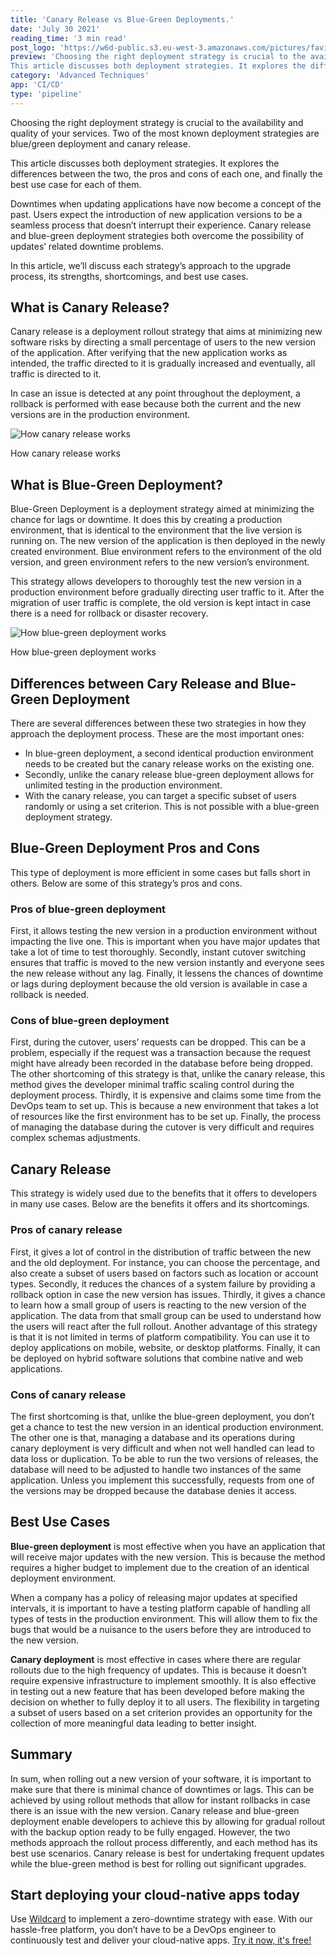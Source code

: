 ```yaml
---
title: 'Canary Release vs Blue-Green Deployments.'
date: 'July 30 2021'
reading_time: '3 min read'
post_logo: 'https://w6d-public.s3.eu-west-3.amazonaws.com/pictures/favicon.png'
preview: 'Choosing the right deployment strategy is crucial to the availability and quality of your services.  Two of the most known deployment strategies are blue/green deployment and canary release.
This article discusses both deployment strategies. It explores the differences between the two, the pros and cons of each one, and finally the best use case for each of them.'
category: 'Advanced Techniques'
app: 'CI/CD'
type: 'pipeline'
---
```


Choosing the right deployment strategy is crucial to the availability and quality of your services. Two of the most known deployment strategies are blue/green deployment and canary release.

This article discusses both deployment strategies. It explores the differences between the two, the pros and cons of each one, and finally the best use case for each of them.

Downtimes when updating applications have now become a concept of the past. Users expect the introduction of new application versions to be a seamless process that doesn’t interrupt their experience. Canary release and blue-green deployment strategies both overcome the possibility of updates’ related downtime problems.

In this article, we’ll discuss each strategy’s approach to the upgrade process, its strengths, shortcomings, and best use cases.

## What is Canary Release?

Canary release is a deployment rollout strategy that aims at minimizing new software risks by directing a small percentage of users to the new version of the application. After verifying that the new application works as intended, the traffic directed to it is gradually increased and eventually, all traffic is directed to it.

In case an issue is detected at any point throughout the deployment, a rollback is performed with ease because both the current and the new versions are in the production environment.

![How canary release works](/canary.png)

How canary release works

## What is **Blue-Green Deployment?**

Blue-Green Deployment is a deployment strategy aimed at minimizing the chance for lags or downtime. It does this by creating a production environment, that is identical to the environment that the live version is running on. The new version of the application is then deployed in the newly created environment. Blue environment refers to the environment of the old version, and green environment refers to the new version’s environment.

This strategy allows developers to thoroughly test the new version in a production environment before gradually directing user traffic to it. After the migration of user traffic is complete, the old version is kept intact in case there is a need for rollback or disaster recovery.

![How blue-green deployment works](/bluegreen.png)

How blue-green deployment works

## Differences between Cary Release and Blue-Green Deployment

There are several differences between these two strategies in how they approach the deployment process. These are the most important ones:

- In blue-green deployment, a second identical production environment needs to be created but the canary release works on the existing one.
- Secondly, unlike the canary release blue-green deployment allows for unlimited testing in the production environment.
- With the canary release, you can target a specific subset of users randomly or using a set criterion. This is not possible with a blue-green deployment strategy.

## **Blue-Green Deployment Pros and Cons**

This type of deployment is more efficient in some cases but falls short in others. Below are some of this strategy’s pros and cons.

### **Pros of blue-green deployment**

First, it allows testing the new version in a production environment without impacting the live one. This is important when you have major updates that take a lot of time to test thoroughly. Secondly, instant cutover switching ensures that traffic is moved to the new version instantly and everyone sees the new release without any lag. Finally, it lessens the chances of downtime or lags during deployment because the old version is available in case a rollback is needed.

### **Cons of blue-green deployment**

First, during the cutover, users’ requests can be dropped. This can be a problem, especially if the request was a transaction because the request might have already been recorded in the database before being dropped. The other shortcoming of this strategy is that, unlike the canary release, this method gives the developer minimal traffic scaling control during the deployment process. Thirdly, it is expensive and claims some time from the DevOps team to set up. This is because a new environment that takes a lot of resources like the first environment has to be set up. Finally, the process of managing the database during the cutover is very difficult and requires complex schemas adjustments.

## **Canary Release**

This strategy is widely used due to the benefits that it offers to developers in many use cases. Below are the benefits it offers and its shortcomings.

### **Pros of canary release**

First, it gives a lot of control in the distribution of traffic between the new and the old deployment. For instance, you can choose the percentage, and also create a subset of users based on factors such as location or account types. Secondly, it reduces the chances of a system failure by providing a rollback option in case the new version has issues. Thirdly, it gives a chance to learn how a small group of users is reacting to the new version of the application. The data from that small group can be used to understand how the users will react after the full rollout. Another advantage of this strategy is that it is not limited in terms of platform compatibility. You can use it to deploy applications on mobile, website, or desktop platforms. Finally, it can be deployed on hybrid software solutions that combine native and web applications.

### **Cons of canary release**

The first shortcoming is that, unlike the blue-green deployment, you don’t get a chance to test the new version in an identical production environment. The other one is that, managing a database and its operations during canary deployment is very difficult and when not well handled can lead to data loss or duplication. To be able to run the two versions of releases, the database will need to be adjusted to handle two instances of the same application. Unless you implement this successfully, requests from one of the versions may be dropped because the database denies it access.

## Best Use Cases

**Blue-green deployment** is most effective when you have an application that will receive major updates with the new version. This is because the method requires a higher budget to implement due to the creation of an identical deployment environment.

When a company has a policy of releasing major updates at specified intervals, it is important to have a testing platform capable of handling all types of tests in the production environment. This will allow them to fix the bugs that would be a nuisance to the users before they are introduced to the new version.

**Canary deployment** is most effective in cases where there are regular rollouts due to the high frequency of updates. This is because it doesn’t require expensive infrastructure to implement smoothly. It is also effective in testing out a new feature that has been developed before making the decision on whether to fully deploy it to all users. The flexibility in targeting a subset of users based on a set criterion provides an opportunity for the collection of more meaningful data leading to better insight.

## Summary

In sum, when rolling out a new version of your software, it is important to make sure that there is minimal chance of downtimes or lags. This can be achieved by using rollout methods that allow for instant rollbacks in case there is an issue with the new version. Canary release and blue-green deployment enable developers to achieve this by allowing for gradual rollout with the backup option ready to be fully engaged. However, the two methods approach the rollout process differently, and each method has its best use scenarios. Canary release is best for undertaking frequent updates while the blue-green method is best for rolling out significant upgrades.

## Start deploying your cloud-native apps today

Use [Wildcard](https://www.w6d.io/) to implement a zero-downtime strategy with ease. With our hassle-free platform, you don’t have to be a DevOps engineer to continuously test and deliver your cloud-native apps. [Try it now, it's free!](https://www.w6d.io/)
